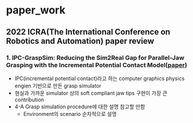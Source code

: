 # paper_work
## 2022 ICRA(The International Conference on Robotics and Automation) paper review
### 1. IPC-GraspSim: Reducing the Sim2Real Gap for Parallel-Jaw Grasping with the Incremental Potential Contact Model([paper](https://arxiv.org/abs/2111.01391))
- IPC(incremental potential contact)라고 하는 computer graphics physics engien 기반으로 만든 grasp simulator
- 현실과 가까운 simulator 상의 soft compliant jaw tips 구현이 가장 큰 contribution
- 4-A Grasp simulation procedure에 대한 설명 참고할 만함
  - Environment의 scenario 순차적으로 설명
